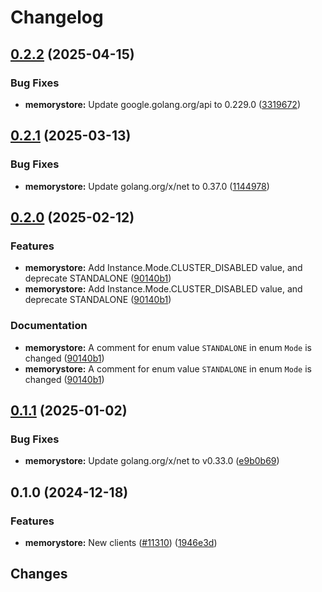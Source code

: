 # Changelog

## [0.2.2](https://github.com/googleapis/google-cloud-go/compare/memorystore/v0.2.1...memorystore/v0.2.2) (2025-04-15)


### Bug Fixes

* **memorystore:** Update google.golang.org/api to 0.229.0 ([3319672](https://github.com/googleapis/google-cloud-go/commit/3319672f3dba84a7150772ccb5433e02dab7e201))

## [0.2.1](https://github.com/googleapis/google-cloud-go/compare/memorystore/v0.2.0...memorystore/v0.2.1) (2025-03-13)


### Bug Fixes

* **memorystore:** Update golang.org/x/net to 0.37.0 ([1144978](https://github.com/googleapis/google-cloud-go/commit/11449782c7fb4896bf8b8b9cde8e7441c84fb2fd))

## [0.2.0](https://github.com/googleapis/google-cloud-go/compare/memorystore/v0.1.1...memorystore/v0.2.0) (2025-02-12)


### Features

* **memorystore:** Add Instance.Mode.CLUSTER_DISABLED value, and deprecate STANDALONE ([90140b1](https://github.com/googleapis/google-cloud-go/commit/90140b17da6378fa87d4bec0d404c18a78d6b02a))
* **memorystore:** Add Instance.Mode.CLUSTER_DISABLED value, and deprecate STANDALONE ([90140b1](https://github.com/googleapis/google-cloud-go/commit/90140b17da6378fa87d4bec0d404c18a78d6b02a))


### Documentation

* **memorystore:** A comment for enum value `STANDALONE` in enum `Mode` is changed ([90140b1](https://github.com/googleapis/google-cloud-go/commit/90140b17da6378fa87d4bec0d404c18a78d6b02a))
* **memorystore:** A comment for enum value `STANDALONE` in enum `Mode` is changed ([90140b1](https://github.com/googleapis/google-cloud-go/commit/90140b17da6378fa87d4bec0d404c18a78d6b02a))

## [0.1.1](https://github.com/googleapis/google-cloud-go/compare/memorystore/v0.1.0...memorystore/v0.1.1) (2025-01-02)


### Bug Fixes

* **memorystore:** Update golang.org/x/net to v0.33.0 ([e9b0b69](https://github.com/googleapis/google-cloud-go/commit/e9b0b69644ea5b276cacff0a707e8a5e87efafc9))

## 0.1.0 (2024-12-18)


### Features

* **memorystore:** New clients ([#11310](https://github.com/googleapis/google-cloud-go/issues/11310)) ([1946e3d](https://github.com/googleapis/google-cloud-go/commit/1946e3de6c3afb7ed51ac641bddcbe027916df46))

## Changes
